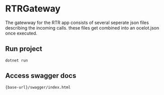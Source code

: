 # RTRGateway

The gatewway for the RTR app consists of several seperate json files describing the incoming calls. these files get combined into an ocelot.json once executed.

## Run project
```
dotnet run 
```
## Access swagger docs
```
{base-url}/swagger/index.html
```
